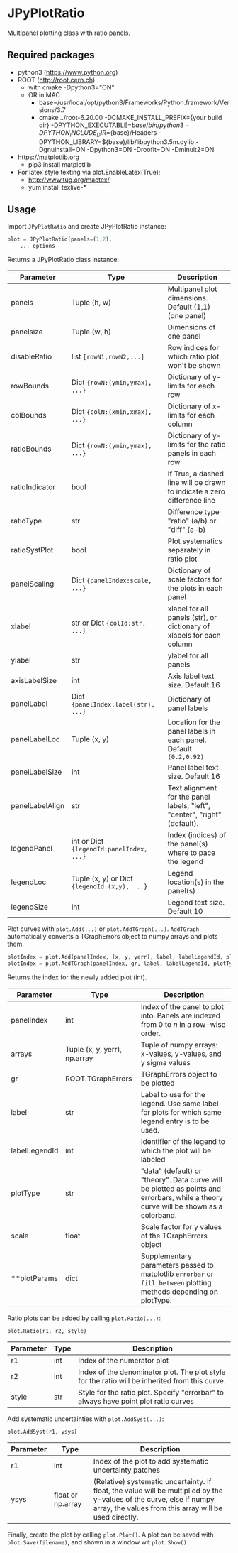 # JPyPlotRatio
Multipanel plotting class with ratio panels.

## Required packages
- python3 (https://www.python.org)
- ROOT (http://root.cern.ch)
	- with cmake  -Dpython3="ON"
	- OR in MAC
		- base=/usr/local/opt/python3/Frameworks/Python.framework/Versions/3.7
		- cmake ../root-6.20.00 -DCMAKE_INSTALL_PREFIX={your build dir} -DPYTHON_EXECUTABLE=${base}/bin/python3 -DPYTHON_INCLUDE_DIR=${base}/Headers -DPYTHON_LIBRARY=${base}/lib/libpython3.5m.dylib -Dgnuinstall=ON -Dpython3=ON -Droofit=ON -Dminuit2=ON
- https://matplotlib.org
	- pip3 install matplotlib
- For latex style texting via plot.EnableLatex(True);
	- http://www.tug.org/mactex/
	- yum install texlive-*

## Usage
Import `JPyPlotRatio` and create JPyPlotRatio instance:

```python
plot = JPyPlotRatio(panels=(1,2),
	... options
```

Returns a JPyPlotRatio class instance.

Parameter | Type | Description
--- | --- | ---
panels | Tuple (h, w) | Multipanel plot dimensions. Default (1,1) (one panel)
panelsize | Tuple (w, h) | Dimensions of one panel
disableRatio | list `[rowN1,rowN2,...]` | Row indices for which ratio plot won't be shown 
rowBounds | Dict `{rowN:(ymin,ymax), ...}` | Dictionary of y-limits for each row
colBounds | Dict `{colN:(xmin,xmax), ...}` | Dictionary of x-limits for each column
ratioBounds | Dict `{rowN:(ymin,ymax), ...}` | Dictionary of y-limits for the ratio panels in each row
ratioIndicator | bool | If True, a dashed line will be drawn to indicate a zero difference line
ratioType | str | Difference type "ratio" (a/b) or "diff" (a-b)
ratioSystPlot | bool | Plot systematics separately in ratio plot
panelScaling | Dict `{panelIndex:scale, ...}` | Dictionary of scale factors for the plots in each panel
xlabel | str or Dict `{colId:str, ...}` | xlabel for all panels (str), or dictionary of xlabels for each column
ylabel | str | ylabel for all panels
axisLabelSize | int | Axis label text size. Default 16
panelLabel | Dict `{panelIndex:label(str), ...}` | Dictionary of panel labels
panelLabelLoc | Tuple (x, y) | Location for the panel labels in each panel. Default `(0.2,0.92)`
panelLabelSize | int | Panel label text size. Default 16
panelLabelAlign | str | Text alignment for the panel labels, "left", "center", "right" (default).
legendPanel | int or Dict `{legendId:panelIndex, ...}` | Index (indices) of the panel(s) where to pace the legend
legendLoc | Tuple (x, y) or Dict `{legendId:(x,y), ...}` | Legend location(s) in the panel(s)
legendSize | int | Legend text size. Default 10

Plot curves with `plot.Add(...)` or `plot.AddTGraph(...)`. `AddTGraph` automatically converts a TGraphErrors object to numpy arrays and plots them.

```python
plotIndex = plot.Add(panelIndex, (x, y, yerr), label, labelLegendId, plotType, **plotParams)
plotIndex = plot.AddTGraph(panelIndex, gr, label, labelLegendId, plotType, scale, **plotParams)
```

Returns the index for the newly added plot (int).

Parameter | Type | Description
--- | --- | ---
panelIndex | int | Index of the panel to plot into. Panels are indexed from 0 to _n_ in a row-wise order.
arrays | Tuple (x, y, yerr), np.array | Tuple of numpy arrays: x-values, y-values, and y sigma values
gr | ROOT.TGraphErrors | TGraphErrors object to be plotted
label | str | Label to use for the legend. Use same label for plots for which same legend entry is to be used.
labelLegendId | int | Identifier of the legend to which the plot will be labeled
plotType | str | "data" (default) or "theory". Data curve will be plotted as points and errorbars, while a theory curve will be shown as a colorband.
scale | float | Scale factor for y values of the TGraphErrors object
**plotParams | dict | Supplementary parameters passed to matplotlib `errorbar` or `fill_between` plotting methods depending on plotType.

Ratio plots can be added by calling `plot.Ratio(...)`:

```python
plot.Ratio(r1, r2, style)
```

Parameter | Type | Description
--- | --- | ---
r1 | int | Index of the numerator plot
r2 | int | Index of the denominator plot. The plot style for the ratio will be inherited from this curve.
style | str | Style for the ratio plot. Specify "errorbar" to always have point plot ratio curves

Add systematic uncertainties with `plot.AddSyst(...)`:

```python
plot.AddSyst(r1, ysys)
```

Parameter | Type | Description
--- | --- | ---
r1 | int | Index of the plot to add systematic uncertainty patches
ysys | float or np.array | (Relative) systematic uncertainty. If float, the value will be multiplied by the y-values of the curve, else if numpy array, the values from this array will be used directly.

Finally, create the plot by calling `plot.Plot()`. A plot can be saved with `plot.Save(filename)`, and shown in a window wit `plot.Show()`.

